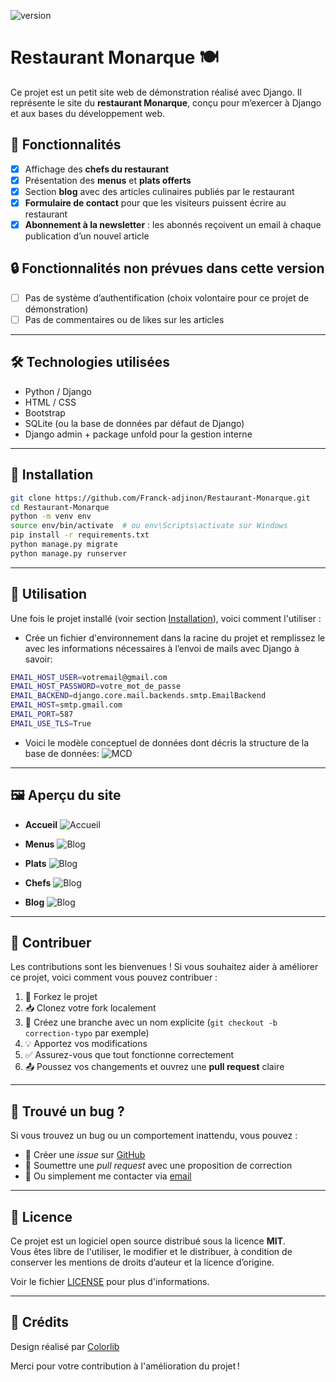 ![version](https://img.shields.io/badge/version-1.0.0-green)

# Restaurant Monarque 🍽️

Ce projet est un petit site web de démonstration réalisé avec Django. Il représente le site du **restaurant Monarque**, conçu pour m’exercer à Django et aux bases du développement web.

## 🌟 Fonctionnalités

- [x] Affichage des **chefs du restaurant**
- [x] Présentation des **menus** et **plats offerts**
- [x] Section **blog** avec des articles culinaires publiés par le restaurant
- [x] **Formulaire de contact** pour que les visiteurs puissent écrire au restaurant
- [x] **Abonnement à la newsletter** : les abonnés reçoivent un email à chaque publication d’un nouvel article

## 🔒 Fonctionnalités non prévues dans cette version

- [ ] Pas de système d’authentification (choix volontaire pour ce projet de démonstration)
- [ ] Pas de commentaires ou de likes sur les articles

---

## 🛠️ Technologies utilisées

- Python / Django
- HTML / CSS
- Bootstrap
- SQLite (ou la base de données par défaut de Django)
- Django admin + package unfold pour la gestion interne

---

## 📝 Installation

```bash
git clone https://github.com/Franck-adjinon/Restaurant-Monarque.git
cd Restaurant-Monarque
python -m venv env
source env/bin/activate  # ou env\Scripts\activate sur Windows
pip install -r requirements.txt
python manage.py migrate
python manage.py runserver
```

---

## 🚀 Utilisation

Une fois le projet installé (voir section [Installation](#installation)), voici comment l'utiliser :

- Crée un fichier d'environnement dans la racine du projet et remplissez le avec les informations nécessaires à l’envoi de mails avec Django à savoir:

```bash
EMAIL_HOST_USER=votremail@gmail.com
EMAIL_HOST_PASSWORD=votre_mot_de_passe
EMAIL_BACKEND=django.core.mail.backends.smtp.EmailBackend
EMAIL_HOST=smtp.gmail.com
EMAIL_PORT=587
EMAIL_USE_TLS=True
```

- Voici le modèle conceptuel de données dont décris la structure de la base de données:
  ![MCD](docs/MCD.png)

---

## 🖼️ Aperçu du site

- **Accueil**
  ![Accueil](docs/1.png)

- **Menus**
  ![Blog](docs/2.png)

- **Plats**
  ![Blog](docs/3.png)

- **Chefs**
  ![Blog](docs/4.png)

- **Blog**
  ![Blog](docs/5.png)

---

## 🤝 Contribuer

Les contributions sont les bienvenues ! Si vous souhaitez aider à améliorer ce projet, voici comment vous pouvez contribuer :

1. 🍴 Forkez le projet
2. 📥 Clonez votre fork localement
3. 🔧 Créez une branche avec un nom explicite (`git checkout -b correction-typo` par exemple)
4. 💡 Apportez vos modifications
5. ✅ Assurez-vous que tout fonctionne correctement
6. 📤 Poussez vos changements et ouvrez une **pull request** claire

---

## 🐛 Trouvé un bug ?

Si vous trouvez un bug ou un comportement inattendu, vous pouvez :

- 📩 Créer une _issue_ sur [GitHub](https://github.com/Franck-adjinon/Restaurant-Monarque.git/issues)
- 🔧 Soumettre une _pull request_ avec une proposition de correction
- 💬 Ou simplement me contacter via [email](mailto:franckadjinon@gmail.com)

---

## 📄 Licence

Ce projet est un logiciel open source distribué sous la licence **MIT**.  
Vous êtes libre de l'utiliser, le modifier et le distribuer, à condition de conserver les mentions de droits d’auteur et la licence d’origine.

Voir le fichier [LICENSE](./LICENSE) pour plus d'informations.

---

## 🙏 Crédits

Design réalisé par [Colorlib](https://colorlib.com/)

Merci pour votre contribution à l'amélioration du projet !
